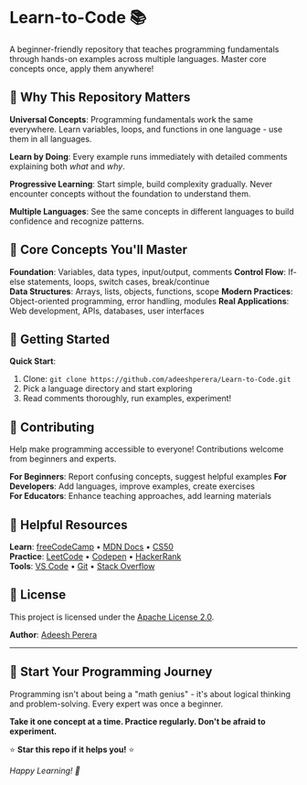 # Learn-to-Code 📚

A beginner-friendly repository that teaches programming fundamentals through hands-on examples across multiple languages. Master core concepts once, apply them anywhere!

## 🎯 Why This Repository Matters

**Universal Concepts**: Programming fundamentals work the same everywhere. Learn variables, loops, and functions in one language - use them in all languages.

**Learn by Doing**: Every example runs immediately with detailed comments explaining both _what_ and _why_.

**Progressive Learning**: Start simple, build complexity gradually. Never encounter concepts without the foundation to understand them.

**Multiple Languages**: See the same concepts in different languages to build confidence and recognize patterns.

## 🚀 Core Concepts You'll Master

**Foundation**: Variables, data types, input/output, comments
**Control Flow**: If-else statements, loops, switch cases, break/continue  
**Data Structures**: Arrays, lists, objects, functions, scope
**Modern Practices**: Object-oriented programming, error handling, modules
**Real Applications**: Web development, APIs, databases, user interfaces

## 🏁 Getting Started

**Quick Start**:

1. Clone: `git clone https://github.com/adeeshperera/Learn-to-Code.git`
2. Pick a language directory and start exploring
3. Read comments thoroughly, run examples, experiment!

## 🤝 Contributing

Help make programming accessible to everyone! Contributions welcome from beginners and experts.

**For Beginners**: Report confusing concepts, suggest helpful examples
**For Developers**: Add languages, improve examples, create exercises  
**For Educators**: Enhance teaching approaches, add learning materials

## 📖 Helpful Resources

**Learn**: [freeCodeCamp](https://freecodecamp.org) • [MDN Docs](https://developer.mozilla.org) • [CS50](https://cs50.harvard.edu)  
**Practice**: [LeetCode](https://leetcode.com) • [Codepen](https://codepen.io) • [HackerRank](https://hackerrank.com)  
**Tools**: [VS Code](https://code.visualstudio.com) • [Git](https://git-scm.com) • [Stack Overflow](https://stackoverflow.com)

## 📄 License

This project is licensed under the [Apache License 2.0](LICENSE).

**Author**: [Adeesh Perera](https://github.com/adeeshperera)

---

## 🌟 Start Your Programming Journey

Programming isn't about being a "math genius" - it's about logical thinking and problem-solving. Every expert was once a beginner.

**Take it one concept at a time. Practice regularly. Don't be afraid to experiment.**

⭐ **Star this repo if it helps you!** ⭐

_Happy Learning! 🚀_
